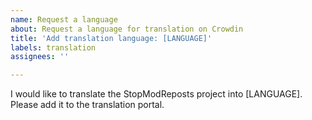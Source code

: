 ```yaml
---
name: Request a language
about: Request a language for translation on Crowdin
title: 'Add translation language: [LANGUAGE]'
labels: translation
assignees: ''

---
```


I would like to translate the StopModReposts project into [LANGUAGE]. Please add it to the translation portal.
